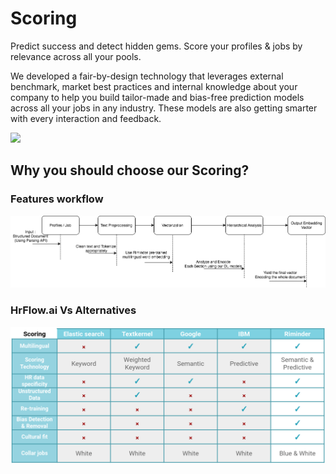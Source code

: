 # Scoring

Predict success and detect hidden gems. Score your profiles & jobs by relevance across all your pools. 

We developed a fair-by-design technology that leverages external benchmark, market best practices and internal knowledge about your company to help you build tailor-made and bias-free prediction models across all your jobs in any industry. These models are also getting smarter with every interaction and feedback.



![](https://lh3.googleusercontent.com/ojfdLeNBCyPQVa-ejZq8XgkDYIbYIHVm82hwuu6kNkJC38FOV37jsLI-fjUyXWSOvoPu-kvlbSOsFTaTsZYgaFfPq22tDEfcqghJoElhI8RdpFrHrdUMVi8br_leedY23oHtoJCD1_c)

## Why you should choose our Scoring?

### Features workflow

![Scoring Workflow](../.gitbook/assets/image%20%284%29.png)

### **HrFlow.ai Vs Alternatives**

![](../.gitbook/assets/screenshot-from-2020-04-10-02-24-01.png)

